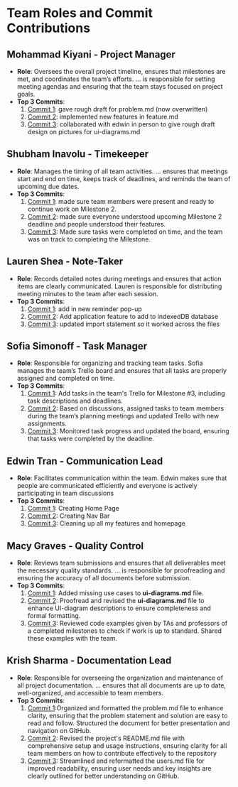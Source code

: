 # Team Roles and Commit Contributions

## Mohammad Kiyani - Project Manager
- **Role**: Oversees the overall project timeline, ensures that milestones are met, and coordinates the team’s efforts. ... is responsible for setting meeting agendas and ensuring that the team stays focused on project goals.
- **Top 3 Commits**:
  1. [Commit 1](https://github.com/edwintran235/326-team9/tree/milestone2/problem.md_update): gave rough draft for problem.md (now overwritten) 
  2. [Commit 2](https://github.com/edwintran235/326-team9/tree/milestone2/features.md/update/shahab): implemented new features in feature.md
  3. [Commit 3](https://github.com/edwintran235/326-team9/blob/main/team/m2/ui-diagrams.md): collaborated with edwin in person to give rough draft design on pictures for ui-diagrams.md

## Shubham Inavolu - Timekeeper
- **Role**: Manages the timing of all team activities. ... ensures that meetings start and end on time, keeps track of deadlines, and reminds the team of upcoming due dates.
- **Top 3 Commits**:
  1. [Commit 1](https://github.com/edwintran235/326-team9/commit/00b89d6c627e3a1a80d0e41bde2a98fd374af32a): made sure team members were present and ready to continue work on Milestone 2. 
  2. [Commit 2](https://github.com/edwintran235/326-team9/commit/c6dc2b8e81d9b5dfd2b0d693aabcfd43a823c801): made sure everyone understood upcoming Milestone 2 deadline and people understood their features.
  3. [Commit 3](https://github.com/edwintran235/326-team9/commit/fdfe5bcfa1307990a50ed373f3b45d9004d27dc9): Made sure tasks were completed on time, and the team was on track to completing the Milestone.
 
## Lauren Shea - Note-Taker
- **Role**: Records detailed notes during meetings and ensures that action items are clearly communicated. Lauren is responsible for distributing meeting minutes to the team after each session.
- **Top 3 Commits**:
  1. [Commit 1](https://github.com/edwintran235/326-team9/commit/fb07bded8c8c3a7f0eceac725f2aa118edd5c68c#diff-289e1890e590076490274afe863b8852df6b7ef8d0c909c790e2ca4d131a909d): add in new reminder pop-up
  2. [Commit 2](https://github.com/edwintran235/326-team9/commit/c80ac95f24417500d1b1828758e102c41298a7e4): Add application feature to add to indexedDB database
  3. [Commit 3](https://github.com/edwintran235/326-team9/commit/90499693b9a86df5be61320e4355d2d25d1ba23b): updated import statement so it worked across the files
 
## Sofia Simonoff - Task Manager
- **Role**: Responsible for organizing and tracking team tasks. Sofia manages the team’s Trello board and ensures that all tasks are properly assigned and completed on time.
- **Top 3 Commits**:
  1. [Commit 1](https://github.com/edwintran235/326-team9/commit/19698325815b058826e0191c7c3e01bcc61a6f4f): Add tasks in the team's Trello for Milestone #3, including task descriptions and deadlines.
  2. [Commit 2](https://github.com/edwintran235/326-team9/commit/5dcb2a314b7a20fdbf800e1e1a4c665313e47c17): Based on discussions, assigned tasks to team members during the team’s planning meetings and updated Trello with new assignments.
  3. [Commit 3](https://github.com/edwintran235/326-team9/commit/1cd84be2980f3cfac5f95657b4d1fb5d0817261a): Monitored task progress and updated the board, ensuring that tasks were completed by the deadline.
 
## Edwin Tran - Communication Lead
- **Role**: Facilitates communication within the team. Edwin makes sure that people are communicated efficiently and everyone is actively participating 
in team discussions
- **Top 3 Commits**:
  1. [Commit 1](https://github.com/edwintran235/326-team9/commit/c99f6918f89ad468e9c5654596f489142044a8ab): Creating Home Page
  2. [Commit 2](https://github.com/edwintran235/326-team9/commit/624ddbc0709579565ac3d48d18af88e15e0a310e): Creating Nav Bar
  3. [Commit 3](https://github.com/edwintran235/326-team9/commit/230be5472bfc6d4a6c591d2dfdb7ae43052dbdd7): Cleaning up all my features and homepage

## Macy Graves - Quality Control
- **Role**: Reviews team submissions and ensures that all deliverables meet the necessary quality standards. ... is responsible for proofreading and ensuring the accuracy of all documents before submission.
- **Top 3 Commits**:
  1. [Commit 1](https://github.com/edwintran235/326-team9/commit/b53a0bb0509b3f44edfe744892784dfcc50b9073): Added missing use cases to **ui-diagrams.md** file.
  2. [Commit 2](https://github.com/edwintran235/326-team9/commit/b95ac80dfd5ffd18785e55e27574ab46ca96c838): Proofread and revised the **ui-diagrams.md** file to enhance UI-diagram descriptions to ensure completeness and formal formatting.
  3. [Commit 3](): Reviewed code examples given by TAs and professors of a completed milestones to check if work is up to standard. Shared these examples with the team.

## Krish Sharma - Documentation Lead
- **Role**: Responsible for overseeing the organization and maintenance of all project documentation. ... ensures that all documents are up to date, well-organized, and accessible to team members.
- **Top 3 Commits**:
  1. [Commit 1](https://github.com/edwintran235/326-team9/commit/975515d9f21d0857c8776ed59a65bcac8942a3fd):Organized and formatted the problem.md file to enhance clarity, ensuring that the problem statement and solution are easy to read and follow. Structured the document for better presentation and navigation on GitHub.
  2. [Commit 2](https://github.com/edwintran235/326-team9/commit/975515d9f21d0857c8776ed59a65bcac8942a3fd): Revised the project's README.md file with comprehensive setup and usage instructions, ensuring clarity for all team members on how to contribute effectively to the repository
  3. [Commit 3](https://github.com/edwintran235/326-team9/commit/66842cd58bec32d6af03e969f3605358cb9e7909): Streamlined and reformatted the users.md file for improved readability, ensuring user needs and key insights are clearly outlined for better understanding on GitHub.
